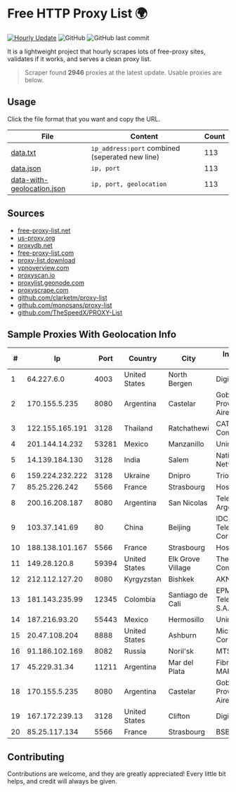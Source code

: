 
# Free HTTP Proxy List 🌍

[![Hourly Update](https://github.com/mertguvencli/http-proxy-list/actions/workflows/main.yml/badge.svg?branch=main)](https://github.com/mertguvencli/http-proxy-list/actions/workflows/main.yml)
![GitHub](https://img.shields.io/github/license/mertguvencli/http-proxy-list)
![GitHub last commit](https://img.shields.io/github/last-commit/mertguvencli/http-proxy-list)

It is a lightweight project that hourly scrapes lots of free-proxy sites, validates if it works, and serves a clean proxy list.


> Scraper found **2946** proxies at the latest update. Usable proxies are below.

## Usage

Click the file format that you want and copy the URL.


|File|Content|Count|
|----|-------|-----|
|[data.txt](https://raw.githubusercontent.com/mertguvencli/http-proxy-list/main/proxy-list/data.txt)|`ip_address:port` combined (seperated new line)|113|
|[data.json](https://raw.githubusercontent.com/mertguvencli/http-proxy-list/main/proxy-list/data.json)|`ip, port`|113|
|[data-with-geolocation.json](https://raw.githubusercontent.com/mertguvencli/http-proxy-list/main/proxy-list/data-with-geolocation.json)|`ip, port, geolocation`|113|

## Sources

* [free-proxy-list.net](https://free-proxy-list.net)
* [us-proxy.org](https://www.us-proxy.org)
* [proxydb.net](http://proxydb.net)
* [free-proxy-list.com](https://free-proxy-list.com/?page=&port=&type%5B%5D=http&type%5B%5D=https&up_time=0&search=Search)
* [proxy-list.download](https://www.proxy-list.download/HTTP)
* [vpnoverview.com](https://vpnoverview.com/privacy/anonymous-browsing/free-proxy-servers)
* [proxyscan.io](https://www.proxyscan.io)
* [proxylist.geonode.com](https://proxylist.geonode.com/api/proxy-list?limit=300&page=1&sort_by=lastChecked&sort_type=desc&protocols=http,https)
* [proxyscrape.com](https://api.proxyscrape.com/v2/?request=displayproxies&protocol=http&timeout=10000&country=all&ssl=all&anonymity=all)
* [github.com/clarketm/proxy-list](https://raw.githubusercontent.com/clarketm/proxy-list/master/proxy-list-raw.txt)
* [github.com/monosans/proxy-list](https://raw.githubusercontent.com/monosans/proxy-list/main/proxies/http.txt)
* [github.com/TheSpeedX/PROXY-List](https://raw.githubusercontent.com/TheSpeedX/PROXY-List/master/http.txt)


## Sample Proxies With Geolocation Info

|#|Ip|Port|Country|City|Internet Service Provider|
|-|--|----|-------|----|-------------------------|
|1|64.227.6.0|4003|United States|North Bergen|DigitalOcean, LLC|
|2|170.155.5.235|8080|Argentina|Castelar|Gobernacion de la Provincia de Buenos Aires|
|3|122.155.165.191|3128|Thailand|Ratchathewi|CAT Telecom Public Company Limited|
|4|201.144.14.232|53281|Mexico|Manzanillo|Uninet S.A. de C.V|
|5|14.139.184.130|3128|India|Salem|National Knowledge Network|
|6|159.224.232.222|3128|Ukraine|Dnipro|Triolan|
|7|85.25.226.242|5566|France|Strasbourg|Host Europe GmbH|
|8|200.16.208.187|8080|Argentina|San Nicolas|Telefonica de Argentina|
|9|103.37.141.69|80|China|Beijing|IDC, China Telecommunications Corporation|
|10|188.138.101.167|5566|France|Strasbourg|Host Europe GmbH|
|11|149.28.120.8|59394|United States|Elk Grove Village|The Constant Company|
|12|212.112.127.20|8080|Kyrgyzstan|Bishkek|AKNET Ltd.|
|13|181.143.235.99|12345|Colombia|Santiago de Cali|EPM Telecomunicaciones S.A. E.S.P.|
|14|187.216.93.20|55443|Mexico|Hermosillo|Uninet S.A. de C.V.|
|15|20.47.108.204|8888|United States|Ashburn|Microsoft Corporation|
|16|91.186.102.169|8082|Russia|Noril'sk|MTS PJSC|
|17|45.229.31.34|11211|Argentina|Mar del Plata|Fibras Opticas De MAR Del Plata S.A.|
|18|170.155.5.235|8080|Argentina|Castelar|Gobernacion de la Provincia de Buenos Aires|
|19|167.172.239.13|3128|United States|Clifton|DigitalOcean, LLC|
|20|85.25.117.134|5566|France|Strasbourg|BSB-SERVICE|



## Contributing

Contributions are welcome, and they are greatly appreciated! Every
little bit helps, and credit will always be given.

